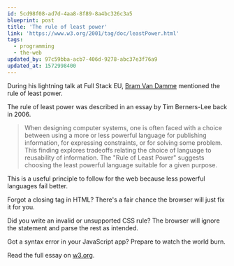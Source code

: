 ```yaml
---
id: 5cd98f08-ad7d-4aa8-8f89-8a4bc326c3a5
blueprint: post
title: 'The rule of least power'
link: 'https://www.w3.org/2001/tag/doc/leastPower.html'
tags:
  - programming
  - the-web
updated_by: 97c59bba-acb7-406d-9278-abc37e3f76a9
updated_at: 1572998400
---
```

During his lightning talk at Full Stack EU, [Bram Van Damme](https://twitter.com/bramus) mentioned the rule of least power.

The rule of least power was described in an essay by Tim Berners-Lee back in 2006.

> When designing computer systems, one is often faced with a choice between using a more or less powerful language for publishing information, for expressing constraints, or for solving some problem. This finding explores tradeoffs relating the choice of language to reusability of information. The "Rule of Least Power" suggests choosing the least powerful language suitable for a given purpose.

This is a useful principle to follow for the web because less powerful languages fail better.

Forgot a closing tag in HTML? There's a fair chance the browser will just fix it for you.

Did you write an invalid or unsupported CSS rule? The browser will ignore the statement and parse the rest as intended.

Got a syntax error in your JavaScript app? Prepare to watch the world burn.

Read the full essay on [w3.org](https://www.w3.org/2001/tag/doc/leastPower.html).